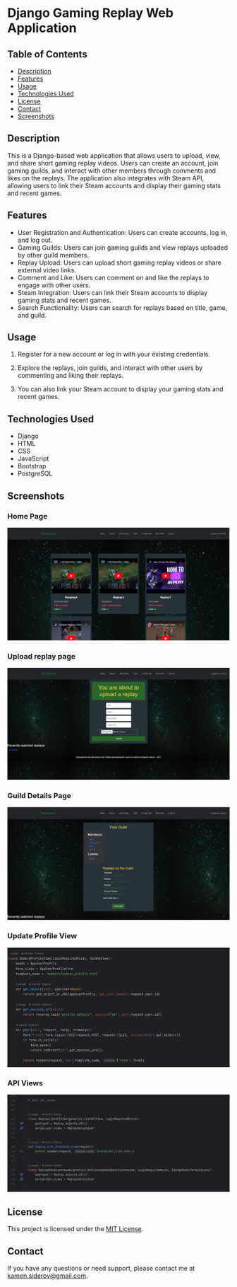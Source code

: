 # Django Gaming Replay Web Application

## Table of Contents

- [Description](#description)
- [Features](#features)
- [Usage](#usage)
- [Technologies Used](#technologies-used)
- [License](#license)
- [Contact](#contact)
- [Screenshots](#screenshots)

## Description

This is a Django-based web application that allows users to upload, view, and share short gaming replay videos.
Users can create an account, join gaming guilds, and interact with other members through comments and likes on the replays.
The application also integrates with Steam API, allowing users to link their Steam accounts and display their gaming stats and recent games.

## Features

- User Registration and Authentication: Users can create accounts, log in, and log out.
- Gaming Guilds: Users can join gaming guilds and view replays uploaded by other guild members.
- Replay Upload: Users can upload short gaming replay videos or share external video links.
- Comment and Like: Users can comment on and like the replays to engage with other users.
- Steam Integration: Users can link their Steam accounts to display gaming stats and recent games.
- Search Functionality: Users can search for replays based on title, game, and guild.


## Usage

1. Register for a new account or log in with your existing credentials.

2. Explore the replays, join guilds, and interact with other users by commenting and liking their replays.

3. You can also link your Steam account to display your gaming stats and recent games.

## Technologies Used

- Django
- HTML
- CSS
- JavaScript
- Bootstrap
- PostgreSQL


## Screenshots

### Home Page
![Home Page](/screenshots/screen_1.png)

### Upload replay page

![Upload replay Page](/screenshots/screen_2.png)

### Guild Details Page

![Guild Details Page](/screenshots/screen_3.png)

### Update Profile View

![Update Profile View](/screenshots/screen_4.png)

### API Views

![API Views](/screenshots/screen_5.png)

## License

This project is licensed under the [MIT License](LICENSE).

## Contact

If you have any questions or need support, please contact me at kamen.siderov@gmail.com.
